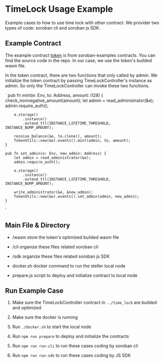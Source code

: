 # TimeLock Usage Example

Example cases to how to use time lock with other contract. We provider two types of code: soroban cli and soroban js SDK.

## Example Contract

The example contract [token](https://github.com/stellar/soroban-examples/tree/v20.0.0/token) is from soroban-examples contracts. You can find the source code in the repo. In our case, we use the token's builded wasm file.

In the token contract, there are two functions that only called by admin. We initialize the token contract by passing TimeLockController's instance as admin. So only the TimeLockController can invoke these two functions.

`
    pub fn mint(e: Env, to: Address, amount: i128) {
        check_nonnegative_amount(amount);
        let admin = read_administrator(&e);
        admin.require_auth();

        e.storage()
            .instance()
            .extend_ttl(INSTANCE_LIFETIME_THRESHOLD, INSTANCE_BUMP_AMOUNT);

        receive_balance(&e, to.clone(), amount);
        TokenUtils::new(&e).events().mint(admin, to, amount);
    }

    pub fn set_admin(e: Env, new_admin: Address) {
        let admin = read_administrator(&e);
        admin.require_auth();

        e.storage()
            .instance()
            .extend_ttl(INSTANCE_LIFETIME_THRESHOLD, INSTANCE_BUMP_AMOUNT);

        write_administrator(&e, &new_admin);
        TokenUtils::new(&e).events().set_admin(admin, new_admin);
    }   

`

## Main File & Directory

- /wasm
  store the token's optimized builded wasm file

- /cli
  organize these files related soroban cli

- /sdk
  organize these files related soroban js SDK

- docker.sh
  docker command to run the steller local node

- prepare.js
  script to deploy and initialize contract to local node

## Run Example Case

1. Make sure the TimeLockController contract in `../time_lock` are builded and optimized

2. Make sure the docker is running

3. Run `./docker.sh` to start the local node

4. Run `npm run prepare` to deploy and initialize the contracts

5. Run `npm run run-cli` to run these cases coding by soroban cli

6. Run `npm run run-sdk` to run these cases coding by JS SDK